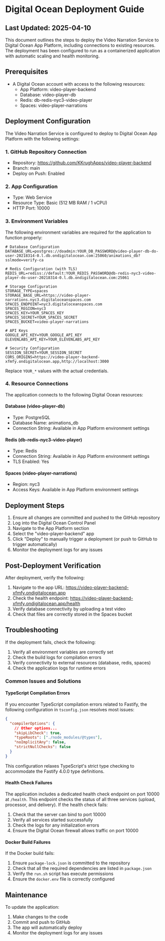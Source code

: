 # Digital Ocean Deployment Guide

## Last Updated: 2025-04-10

This document outlines the steps to deploy the Video Narration Service to Digital Ocean App Platform, including connections to existing resources. The deployment has been configured to run as a containerized application with automatic scaling and health monitoring.

## Prerequisites

- A Digital Ocean account with access to the following resources:
  - App Platform: video-player-backend
  - Database: video-player-db
  - Redis: db-redis-nyc3-video-player
  - Spaces: video-player-narrations

## Deployment Configuration

The Video Narration Service is configured to deploy to Digital Ocean App Platform with the following settings:

### 1. GitHub Repository Connection

- Repository: https://github.com/KKrughApps/video-player-backend
- Branch: main
- Deploy on Push: Enabled

### 2. App Configuration

- Type: Web Service
- Resource Type: Basic (512 MB RAM / 1 vCPU)
- HTTP Port: 10000

### 3. Environment Variables

The following environment variables are required for the application to function properly:

```
# Database Configuration
DATABASE_URL=postgres://doadmin:YOUR_DB_PASSWORD@video-player-db-do-user-20218314-0.l.db.ondigitalocean.com:25060/animations_db?sslmode=verify-ca

# Redis Configuration (with TLS)
REDIS_URL=rediss://default:YOUR_REDIS_PASSWORD@db-redis-nyc3-video-player-do-user-20218314-0.l.db.ondigitalocean.com:25061

# Storage Configuration
STORAGE_TYPE=spaces
STORAGE_BASE_URL=https://video-player-narrations.nyc3.digitaloceanspaces.com
SPACES_ENDPOINT=nyc3.digitaloceanspaces.com
SPACES_REGION=nyc3
SPACES_KEY=YOUR_SPACES_KEY
SPACES_SECRET=YOUR_SPACES_SECRET
SPACES_BUCKET=video-player-narrations

# API Keys
GOOGLE_API_KEY=YOUR_GOOGLE_API_KEY
ELEVENLABS_API_KEY=YOUR_ELEVENLABS_API_KEY

# Security Configuration
SESSION_SECRET=YOUR_SESSION_SECRET
CORS_ORIGINS=https://video-player-backend-xfmfy.ondigitalocean.app,http://localhost:3000
```

Replace `YOUR_*` values with the actual credentials.

### 4. Resource Connections

The application connects to the following Digital Ocean resources:

#### Database (video-player-db)

- Type: PostgreSQL
- Database Name: animations_db
- Connection String: Available in App Platform environment settings

#### Redis (db-redis-nyc3-video-player)

- Type: Redis
- Connection String: Available in App Platform environment settings
- TLS Enabled: Yes

#### Spaces (video-player-narrations)

- Region: nyc3
- Access Keys: Available in App Platform environment settings

## Deployment Steps

1. Ensure all changes are committed and pushed to the GitHub repository
2. Log into the Digital Ocean Control Panel
3. Navigate to the App Platform section
4. Select the "video-player-backend" app
5. Click "Deploy" to manually trigger a deployment (or push to GitHub to trigger automatically)
6. Monitor the deployment logs for any issues

## Post-Deployment Verification

After deployment, verify the following:

1. Navigate to the app URL: https://video-player-backend-xfmfy.ondigitalocean.app
2. Check the health endpoint: https://video-player-backend-xfmfy.ondigitalocean.app/health
3. Verify database connectivity by uploading a test video
4. Check that files are correctly stored in the Spaces bucket

## Troubleshooting

If the deployment fails, check the following:

1. Verify all environment variables are correctly set
2. Check the build logs for compilation errors
3. Verify connectivity to external resources (database, redis, spaces)
4. Check the application logs for runtime errors

### Common Issues and Solutions

#### TypeScript Compilation Errors

If you encounter TypeScript compilation errors related to Fastify, the following configuration in `tsconfig.json` resolves most issues:

```json
{
  "compilerOptions": {
    // Other options...
    "skipLibCheck": true,
    "typeRoots": ["./node_modules/@types"],
    "noImplicitAny": false,
    "strictNullChecks": false
  }
}
```

This configuration relaxes TypeScript's strict type checking to accommodate the Fastify 4.0.0 type definitions.

#### Health Check Failures

The application includes a dedicated health check endpoint on port 10000 at `/health`. This endpoint checks the status of all three services (upload, processor, and delivery). If the health check fails:

1. Check that the server can bind to port 10000
2. Verify all services started successfully
3. Check the logs for any initialization errors
4. Ensure the Digital Ocean firewall allows traffic on port 10000

#### Docker Build Failures

If the Docker build fails:

1. Ensure `package-lock.json` is committed to the repository
2. Check that all the required dependencies are listed in `package.json`
3. Verify the `run.sh` script has execute permissions
4. Ensure the `docker.env` file is correctly configured

## Maintenance

To update the application:

1. Make changes to the code
2. Commit and push to GitHub
3. The app will automatically deploy
4. Monitor the deployment logs for any issues